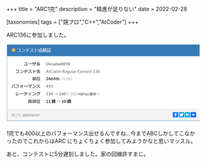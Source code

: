 +++
title = "ARC1完"
description = "精進が足りない"
date = 2022-02-28

[taxonomies]
tags = ["競プロ","C++","AtCoder"]
+++

ARC136に参加しました。

![ARC](arc20220228.png)

1完でも400以上のパフォーマンス出せるんですね...今までABCしかしてこなかったのでこれからはARC
にちょくちょく参加してみようかなと思いマッスル。

あと、コンテストに5分遅刻しました。家の回線許すまじ。


